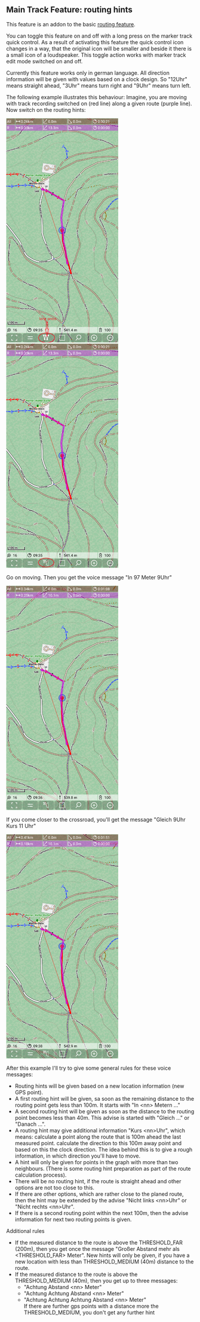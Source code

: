 ## Main Track Feature: routing hints

This feature is an addon to the basic [routing feature](./routing.md).

You can toggle this feature on and off with a long press on the marker track quick control. As a result of activating this
feature the quick control icon changes in a way, that the original icon will be smaller and beside it there is a small icon of a
loudspeaker. This toggle action works with marker track edit mode switched on and off.

Currently this feature works only in german language.
All direction information will be given with values based on a clock design.
So "12Uhr" means straight ahead, "3Uhr" means turn right  and "9Uhr" means turn left.

The following example illustrates this behaviour: Imagine, you are moving with track recording switched on (red line)
along a given route (purple line). Now switch on the routing hints:

<img src="./rh1.png" width="300" />&nbsp;
<img src="./rh2.png" width="300" />&nbsp;

Go on moving. Then you get the voice message "In 97 Meter 9Uhr"

<img src="./rh3.png" width="300" />&nbsp;

If you come closer to the crossroad, you'll get the message "Gleich 9Uhr  Kurs 11 Uhr"

<img src="./rh4.png" width="300" />&nbsp;

After this example I'll try to give some general rules for these voice messages:
- Routing hints will be given based on a new location information (new GPS point).
- A first routing hint will be given, sa soon as the remaining distance to the routing point gets less than 100m. It starts with "In \<nn> Metern ..."
- A second routing hint will be given as soon as the distance to the routing point becomes less than 40m. This advise is started with
 "Gleich ..." or "Danach ...".
- A routing hint may give additional information "Kurs \<nn>Uhr", which means: calculate a point along the route that is 100m ahead the last measured point.
 calculate the direction to this 100m away point and based on this the clock direction. The idea behind this is to give a rough information, in
 which direction you'll have to move.
- A hint will only be given for points in the graph with more than two neighbours. (There is some routing hint preparation as part of the
 route calculation process).
- There will be no routing hint, if the route is straight ahead and other options are not too close to this.
- If there are other options, which are rather close to the planed route, then the hint may be extended by the advise
 "Nicht links \<nn>Uhr" or "Nicht rechts \<nn>Uhr".
- If there is a second routing point within the next 100m, then the advise information for next two routing points is given.

Additional rules
- If the measured distance to the route is above the THRESHOLD_FAR (200m), then you get once the message
 "Großer Abstand mehr als <THRESHOLD_FAR> Meter". New hints will only be given, if you have a new location with less than
 THRESHOLD_MEDIUM (40m) distance to the route.
- If the measured distance to the route is above the THRESHOLD_MEDIUM (40m), then you get up to three messages:
  - "Achtung Abstand \<nn> Meter"
  - "Achtung Achtung Abstand \<nn> Meter"
  - "Achtung Achtung Achtung Abstand \<nn> Meter"  
  If there are further gps points with a distance more the THRESHOLD_MEDIUM, you don't get any further hint
